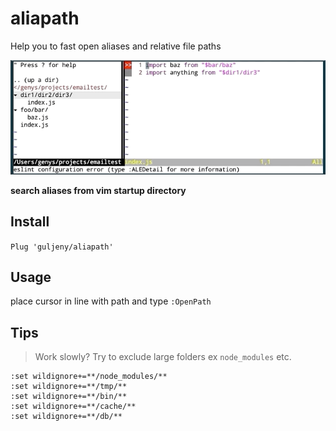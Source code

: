 # aliapath

Help you to fast open aliases and relative file paths

![Prewiew](/demo/demo.gif)

**search aliases from vim startup directory**

## Install

`Plug 'guljeny/aliapath'`

## Usage

place cursor in line with path and type `:OpenPath`

## Tips

> Work slowly? Try to exclude large folders ex `node_modules` etc.

``` vimscript
:set wildignore+=**/node_modules/**
:set wildignore+=**/tmp/**
:set wildignore+=**/bin/**
:set wildignore+=**/cache/**
:set wildignore+=**/db/**
```
